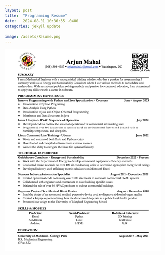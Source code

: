 ```yaml
---
layout: post
title:  "Programming Resume"
date:   2024-08-01 10:36:35 -0400
categories: jekyll update

image: /assets/Resume.png
---
```


![Headshot990](/assets/Arjun_Mahal_Resume_2023_Coding.png "I am open to all opportunities!")
